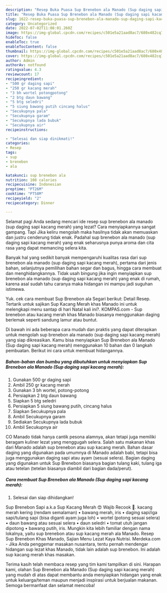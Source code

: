 ```yaml
---
description: "Resep Buka Puasa Sup Brenebon ala Manado (Sup daging sapi kacang merah) Anti Gagal"
title: "Resep Buka Puasa Sup Brenebon ala Manado (Sup daging sapi kacang merah) Anti Gagal"
slug: 1622-resep-buka-puasa-sup-brenebon-ala-manado-sup-daging-sapi-kacang-merah-anti-gagal
category: Uncategorized
date: 2022-07-02T11:08:01.260Z
image: https://img-global.cpcdn.com/recipes/c501e5a21aad8ac7/680x482cq70/sup-brenebon-ala-manado-sup-daging-sapi-kacang-merah-foto-resep-utama.jpg
hideToc: false
enableToc: true
enableTocContent: false
thumbnail: https://img-global.cpcdn.com/recipes/c501e5a21aad8ac7/680x482cq70/sup-brenebon-ala-manado-sup-daging-sapi-kacang-merah-foto-resep-utama.jpg
cover: https://img-global.cpcdn.com/recipes/c501e5a21aad8ac7/680x482cq70/sup-brenebon-ala-manado-sup-daging-sapi-kacang-merah-foto-resep-utama.jpg
author: Admin
authorAv: notfound
ratingvalue: 4.3
reviewcount: 17
recipeingredient:
- "500 gr daging sapi"
- "250 gr kacang merah"
- "3 bh wortel potongpotong"
- "2 btg daun bawang"
- "5 btg seledri"
- "5 siung bawang putih cincang halus"
- "Secukupnya pala"
- "Secukupnya garam"
- "Secukupnya lada bubuk"
- "Secukupnya air"
recipeinstructions:

- "Selesai dan siap dinikmati!"
categories:
- Resep
tags:
- sup
- brenebon
- ala

katakunci: sup brenebon ala 
nutrition: 108 calories
recipecuisine: Indonesian
preptime: "PT26M"
cooktime: "PT58M"
recipeyield: "2"
recipecategory: Dinner

---
```



Selamat pagi Anda sedang mencari ide resep sup brenebon ala manado (sup daging sapi kacang merah) yang lezat? Cara menyiapkannya sangat gampang. Tapi Jika keliru mengolah maka hasilnya tidak akan memuaskan dan justru cenderung tidak enak. Padahal sup brenebon ala manado (sup daging sapi kacang merah) yang enak seharusnya punya aroma dan cita rasa yang dapat memancing selera kita.


Banyak hal yang sedikit banyak mempengaruhi kualitas rasa dari sup brenebon ala manado (sup daging sapi kacang merah), pertama dari jenis bahan, selanjutnya pemilihan bahan segar dan bagus, hingga cara membuat dan menghidangkannya. Tidak usah bingung jika ingin menyiapkan sup brenebon ala manado (sup daging sapi kacang merah) yang enak di rumah, karena asal sudah tahu caranya maka hidangan ini mampu jadi suguhan istimewa.

Yuk. cek cara membuat Sup Brenebon ala Segari berikut: Detail Resep. Tertarik untuk sajikan Sup Kacang Merah khas Manado ini untuk melengkapi menu santap di hari Natal kali ini?. KOMPAS.com - Sup brenebon atau kacang merah khas Manado biasanya menggunakan daging berlemak seperti sandung lamur atau buntut.


Di bawah ini ada beberapa cara mudah dan praktis yang dapat diterapkan untuk mengolah sup brenebon ala manado (sup daging sapi kacang merah) yang siap dikreasikan. Kamu bisa menyiapkan Sup Brenebon ala Manado (Sup daging sapi kacang merah) menggunakan 10 bahan dan 0 langkah pembuatan. Berikut ini cara untuk membuat hidangannya.

<!--inarticleads1-->

##### Bahan-bahan dan bumbu yang dibutuhkan untuk menyiapkan Sup Brenebon ala Manado (Sup daging sapi kacang merah):

1. Gunakan 500 gr daging sapi
1. Ambil 250 gr kacang merah
1. Gunakan 3 bh wortel, potong-potong
1. Persiapkan 2 btg daun bawang
1. Siapkan 5 btg seledri
1. Persiapkan 5 siung bawang putih, cincang halus
1. Siapkan Secukupnya pala
1. Ambil Secukupnya garam
1. Sediakan Secukupnya lada bubuk
1. Ambil Secukupnya air


CO Manado tidak hanya cantik pesona alamnya, akan tetapi juga memiliki beragam kuliner lezat yang menggugah selera. Salah satu makanan khas dari Manado adalah sup brenebon atau sup kacang merah. Bahan dasar daging yang digunakan pada umumnya di Manado adalah babi, tetapi bisa juga menggunakan daging sapi atau ayam (sesuai selera). Bagian daging yang digunakan untuk Sup Brenebon biasanya bagian tulang kaki, tulang iga atau tetelan (tetelan biasanya diambil dari bagian dada/perut). 

<!--inarticleads2-->

##### Cara membuat Sup Brenebon ala Manado (Sup daging sapi kacang merah):


1. Selesai dan siap dihidangkan!

Sup Brenebon Sapi a.k.a Sup Kacang Merah 😍 Wajib Recook 🤗. kacang merah kering (rendam semalaman) • bawang merah, iris • daging sapi/iga sapi/tulang sapi (bisa diganti ayam juga loh) • wortel (potong sesuai selera) • daun bawang atau sesuai selera • daun seledri • tomat utuh jangan dipotong • bawang putih, iris. Mungkin kita lebih familiar dengan nama lokalnya, yaitu sup brenebon atau sup kacang merah ala Manado. Resep Sup Brenebon Khas Manado, Sajian Menu Lezat Kaya Nutrisi. Merdeka.com - Jika Anda penggemar masakan nusantara, tentu pernah mendengar hidangan sup lezat khas Manado, tidak lain adalah sup brenebon. Ini adalah sup kacang merah khas masakan. 

Terima kasih telah membaca resep yang tim kami tampilkan di sini. Harapan kami, olahan Sup Brenebon ala Manado (Sup daging sapi kacang merah) yang mudah di atas dapat membantu anda menyiapkan hidangan yang enak untuk keluarga/teman maupun menjadi inspirasi untuk berjualan makanan. Semoga bermanfaat dan selamat mencoba!
